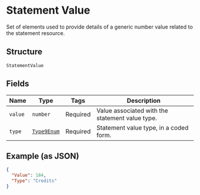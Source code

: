 
# Statement Value

Set of elements used to provide details of a generic number value related to the statement resource.

## Structure

`StatementValue`

## Fields

| Name | Type | Tags | Description |
|  --- | --- | --- | --- |
| `value` | `number` | Required | Value associated with the statement value type. |
| `type` | [`Type9Enum`](../../doc/models/type-9-enum.md) | Required | Statement value type, in a coded form. |

## Example (as JSON)

```json
{
  "Value": 184,
  "Type": "Credits"
}
```

